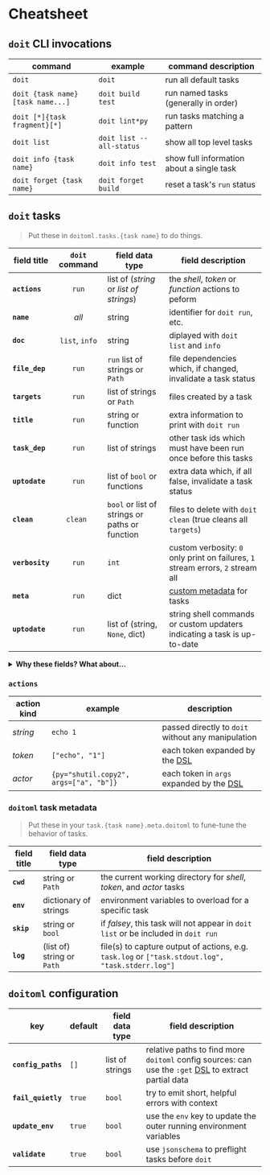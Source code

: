 # Cheatsheet

## `doit` CLI invocations

| command                           | example                  | command description                       |
| --------------------------------- | ------------------------ | ----------------------------------------- |
| `doit`                            | `doit`                   | run all default tasks                     |
| `doit {task name} [task name...]` | `doit build test`        | run named tasks (generally in order)      |
| `doit [*]{task fragment}[*]`      | `doit lint*py`           | run tasks matching a pattern              |
| `doit list`                       | `doit list --all-status` | show all top level tasks                  |
| `doit info {task name}`           | `doit info test`         | show full information about a single task |
| `doit forget {task name}`         | `doit forget build`      | reset a task's `run` status               |

## `doit` tasks

> Put these in `doitoml.tasks.{task name}` to do things.

| field title     | `doit` command | field data type                                | field description                                                               |
| --------------- | :------------: | ---------------------------------------------- | ------------------------------------------------------------------------------- |
| **`actions`**   |     `run`      | list of (_string_ or _list of strings_)        | the _shell_, _token_ or _function_ actions to peform                            |
| **`name`**      |     _all_      | string                                         | identifier for `doit run`, etc.                                                 |
| **`doc`**       | `list`, `info` | string                                         | diplayed with `doit list` and `info`                                            |
| **`file_dep`**  |     `run`      | `run` list of strings or `Path`                | file dependencies which, if changed, invalidate a task status                   |
| **`targets`**   |     `run`      | list of strings or `Path`                      | files created by a task                                                         |
| **`title`**     |     `run`      | string or function                             | extra information to print with `doit run`                                      |
| **`task_dep`**  |     `run`      | list of strings                                | other task ids which must have been run once before this tasks                  |
| **`uptodate`**  |     `run`      | list of `bool` or functions                    | extra data which, if all false, invalidate a task status                        |
| **`clean`**     |    `clean `    | `bool` or list of strings or paths or function | files to delete with `doit clean` (true cleans all `targets`)                   |
| **`verbosity`** |     `run`      | `int`                                          | custom verbosity: `0` only print on failures, `1` stream errors, `2` stream all |
| **`meta`**      |     `run`      | dict                                           | [custom metadata](#doitoml-task-metadata) for tasks                             |
| **`uptodate`**  |     `run`      | list of (string, `None`, dict)                 | string shell commands or custom updaters indicating a task is up-to-date        |

<details>

<summary><b>Why these fields? What about...</b></summary>

> The [pydoit documentation](https://pydoit.org/tasks.html) provides a number of
> other fields: many of these only make sense in a `dodo.py`, or otherwise don't
> lend themselves cleanly to declarative, portable tasks.

</details>

### `actions`

| action kind | example                                | description                                        |
| ----------- | -------------------------------------- | -------------------------------------------------- |
| _string_    | `echo 1`                               | passed directly to `doit` without any manipulation |
| _token_     | `["echo", "1"]`                        | each token expanded by the [DSL]                   |
| _actor_     | `{py="shutil.copy2", args=["a", "b"]}` | each token in `args` expanded by the [DSL]         |

### `doitoml` task metadata

> Put these in your `task.{task name}.meta.doitoml` to fune-tune the behavior of tasks.

| field title | field data type            | field description                                                                                 |
| ----------- | -------------------------- | ------------------------------------------------------------------------------------------------- |
| **`cwd`**   | string or `Path`           | the current working directory for _shell_, _token_, and _actor_ tasks                             |
| **`env`**   | dictionary of strings      | environment variables to overload for a specific task                                             |
| **`skip`**  | string or `bool`           | if _falsey_, this task will not appear in `doit list` or be included in `doit run`                |
| **`log`**   | (list of) string or `Path` | file(s) to capture output of actions, e.g. `task.log` or `["task.stdout.log", "task.stderr.log"]` |

## `doitoml` configuration

| key                | default | field data type | field description                                                                                      |
| ------------------ | ------- | --------------- | ------------------------------------------------------------------------------------------------------ |
| **`config_paths`** | `[]`    | list of strings | relative paths to find more `doitoml` config sources: can use the `:get` [DSL] to extract partial data |
| **`fail_quietly`** | `true`  | `bool`          | try to emit short, helpful errors with context                                                         |
| **`update_env`**   | `true`  | `bool`          | use the `env` key to update the outer running environment variables                                    |
| **`validate`**     | `true`  | `bool`          | use `jsonschema` to preflight tasks before `doit`                                                      |

[dsl]: ./dsl.md
